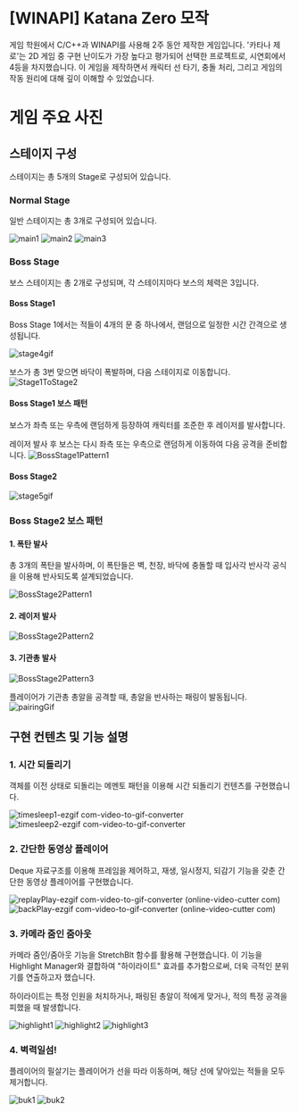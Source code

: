 # [WINAPI] Katana Zero 모작
게임 학원에서 C/C++과 WINAPI를 사용해 2주 동안 제작한 게임입니다. '카타나 제로'는 2D 게임 중 구현 난이도가 가장 높다고 평가되어 선택한 프로젝트로, 시연회에서 4등을 차지했습니다. 이 게임을 제작하면서 캐릭터 선 타기, 충돌 처리, 그리고 게임의 작동 원리에 대해 깊이 이해할 수 있었습니다.

# 게임 주요 사진
## 스테이지 구성
스테이지는 총 5개의 Stage로 구성되어 있습니다.

### Normal Stage 
일반 스테이지는 총 3개로 구성되어 있습니다.

![main1](https://github.com/user-attachments/assets/d80cdf1a-f9ea-4838-af2c-0dab33c5335a)
![main2](https://github.com/user-attachments/assets/2f68f863-d5d2-4801-b18d-ba29a8b57117)
![main3](https://github.com/user-attachments/assets/bd0d8532-320d-4a4c-b6e6-014dfad4cc2e)

### Boss Stage
보스 스테이지는 총 2개로 구성되며, 각 스테이지마다 보스의 체력은 3입니다.

#### Boss Stage1
Boss Stage 1에서는 적들이 4개의 문 중 하나에서, 랜덤으로 일정한 시간 간격으로 생성됩니다.

![stage4gif](https://github.com/user-attachments/assets/3beae129-3f16-479b-9200-9cb043f64743)

보스가 총 3번 맞으면 바닥이 폭발하며, 다음 스테이지로 이동합니다.
![Stage1ToStage2](https://github.com/user-attachments/assets/cd563b8f-ed5d-4cd6-8eea-1a2eca769851)

#### Boss Stage1 보스 패턴
보스가 좌측 또는 우측에 랜덤하게 등장하여 캐릭터를 조준한 후 레이저를 발사합니다. 

레이저 발사 후 보스는 다시 좌측 또는 우측으로 랜덤하게 이동하여 다음 공격을 준비합니다.
![BossStage1Pattern1](https://github.com/user-attachments/assets/95857d29-a977-4191-b4ad-c00eeada3b43)

#### Boss Stage2
![stage5gif](https://github.com/user-attachments/assets/4a6227ef-26c2-497d-88ee-4c9c8566e0af)

### Boss Stage2 보스 패턴
#### 1. 폭탄 발사
총 3개의 폭탄을 발사하며, 이 폭탄들은 벽, 천장, 바닥에 충돌할 때 입사각 반사각 공식을 이용해 반사되도록 설계되었습니다.

![BossStage2Pattern1](https://github.com/user-attachments/assets/40626d41-f381-4a42-b83e-83969c87f04e)

#### 2. 레이저 발사
![BossStage2Pattern2](https://github.com/user-attachments/assets/2bfd4488-4bce-406c-9698-81cfbbada552)

#### 3. 기관총 발사
![BossStage2Pattern3](https://github.com/user-attachments/assets/b80a2dd4-152f-45f3-a9ba-a874f5e766b2)

플레이어가 기관총 총알을 공격할 때, 총알을 반사하는 패링이 발동됩니다.
![pairingGif](https://github.com/user-attachments/assets/d5789589-bc7d-4f8f-9bb8-a31fcbd7de0e)

## 구현 컨텐츠 및 기능 설명
### 1. 시간 되돌리기
객체를 이전 상태로 되돌리는 메멘토 패턴을 이용해 시간 되돌리기 컨텐츠를 구현했습니다.

![timesleep1-ezgif com-video-to-gif-converter](https://github.com/user-attachments/assets/571fe536-851d-44ad-a502-11e5b81ecef9)
![timesleep2-ezgif com-video-to-gif-converter](https://github.com/user-attachments/assets/7d0f720e-561b-4d74-88b7-17714f354eaf)

### 2. 간단한 동영상 플레이어
Deque 자료구조를 이용해 프레임을 제어하고, 재생, 일시정지, 되감기 기능을 갖춘 간단한 동영상 플레이어를 구현했습니다.

![replayPlay-ezgif com-video-to-gif-converter (online-video-cutter com)](https://github.com/user-attachments/assets/7debf1cc-ae56-4947-86ba-5b0a1deaade3)
![backPlay-ezgif com-video-to-gif-converter (online-video-cutter com)](https://github.com/user-attachments/assets/40532201-315e-454f-93e0-b55649e65e0c)

### 3. 카메라 줌인 줌아웃
카메라 줌인/줌아웃 기능을 StretchBlt 함수를 활용해 구현했습니다. 
이 기능을 Highlight Manager와 결합하여 "하이라이트" 효과를 추가함으로써, 더욱 극적인 분위기를 연출하고자 했습니다.

하이라이트는 특정 인원을 처치하거나, 패링된 총알이 적에게 맞거나, 적의 특정 공격을 피했을 때 발생합니다.

![highlight1](https://github.com/user-attachments/assets/cd98c1ce-9fb7-4461-a1aa-0e510120b30b)
![highlight2](https://github.com/user-attachments/assets/fe0af3c5-311d-4d36-a91e-e8ba92e121f8)
![highlight3](https://github.com/user-attachments/assets/0d730a09-1cb9-40d9-8a02-6f1b047cafdb)

### 4. 벽력일섬!
플레이어의 필살기는 플레이어가 선을 따라 이동하며, 해당 선에 닿아있는 적들을 모두 제거합니다.

![buk1](https://github.com/user-attachments/assets/b90c604f-12d5-4a93-886d-4c47e8f70ff5)
![buk2](https://github.com/user-attachments/assets/a91741b1-4446-48f3-b4d0-a4611333a310)
